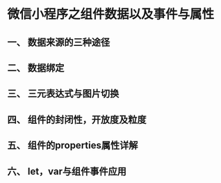 # 微信小程序之组件数据以及事件与属性

## 一、 数据来源的三种途径

## 二、 数据绑定

## 三、 三元表达式与图片切换

## 四、 组件的封闭性，开放度及粒度

## 五、 组件的properties属性详解

## 六、 let，var与组件事件应用